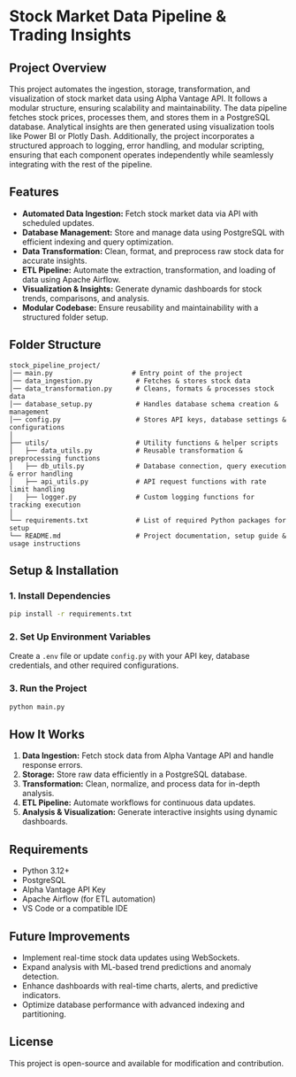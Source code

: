 # Stock Market Data Pipeline & Trading Insights

## Project Overview
This project automates the ingestion, storage, transformation, and visualization of stock market data using Alpha Vantage API. It follows a modular structure, ensuring scalability and maintainability. The data pipeline fetches stock prices, processes them, and stores them in a PostgreSQL database. Analytical insights are then generated using visualization tools like Power BI or Plotly Dash. Additionally, the project incorporates a structured approach to logging, error handling, and modular scripting, ensuring that each component operates independently while seamlessly integrating with the rest of the pipeline.

## Features
- **Automated Data Ingestion:** Fetch stock market data via API with scheduled updates.
- **Database Management:** Store and manage data using PostgreSQL with efficient indexing and query optimization.
- **Data Transformation:** Clean, format, and preprocess raw stock data for accurate insights.
- **ETL Pipeline:** Automate the extraction, transformation, and loading of data using Apache Airflow.
- **Visualization & Insights:** Generate dynamic dashboards for stock trends, comparisons, and analysis.
- **Modular Codebase:** Ensure reusability and maintainability with a structured folder setup.

## Folder Structure
```
stock_pipeline_project/
│── main.py                    # Entry point of the project
│── data_ingestion.py           # Fetches & stores stock data
│── data_transformation.py      # Cleans, formats & processes stock data
│── database_setup.py           # Handles database schema creation & management
│── config.py                   # Stores API keys, database settings & configurations
│
├── utils/                      # Utility functions & helper scripts
│   ├── data_utils.py           # Reusable transformation & preprocessing functions
│   ├── db_utils.py             # Database connection, query execution & error handling
│   ├── api_utils.py            # API request functions with rate limit handling
│   ├── logger.py               # Custom logging functions for tracking execution
│
└── requirements.txt            # List of required Python packages for setup
└── README.md                   # Project documentation, setup guide & usage instructions
```

## Setup & Installation
### **1. Install Dependencies**
```bash
pip install -r requirements.txt
```

### **2. Set Up Environment Variables**
Create a `.env` file or update `config.py` with your API key, database credentials, and other required configurations.

### **3. Run the Project**
```bash
python main.py
```

## How It Works
1. **Data Ingestion:** Fetch stock data from Alpha Vantage API and handle response errors.
2. **Storage:** Store raw data efficiently in a PostgreSQL database.
3. **Transformation:** Clean, normalize, and process data for in-depth analysis.
4. **ETL Pipeline:** Automate workflows for continuous data updates.
5. **Analysis & Visualization:** Generate interactive insights using dynamic dashboards.

## Requirements
- Python 3.12+
- PostgreSQL
- Alpha Vantage API Key
- Apache Airflow (for ETL automation)
- VS Code or a compatible IDE

## Future Improvements
- Implement real-time stock data updates using WebSockets.
- Expand analysis with ML-based trend predictions and anomaly detection.
- Enhance dashboards with real-time charts, alerts, and predictive indicators.
- Optimize database performance with advanced indexing and partitioning.

## License
This project is open-source and available for modification and contribution.

